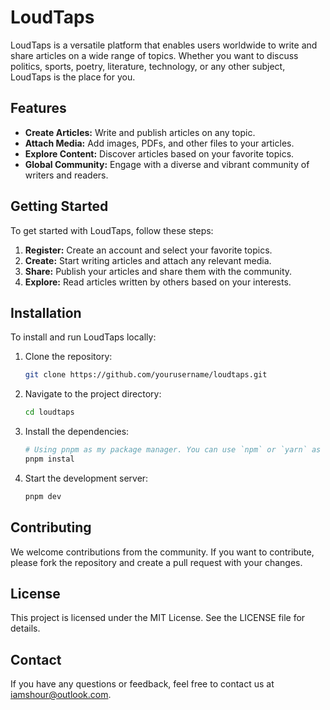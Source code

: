 # LoudTaps

LoudTaps is a versatile platform that enables users worldwide to write and share articles on a wide range of topics. Whether you want to discuss politics, sports, poetry, literature, technology, or any other subject, LoudTaps is the place for you.

## Features

- **Create Articles:** Write and publish articles on any topic.
- **Attach Media:** Add images, PDFs, and other files to your articles.
- **Explore Content:** Discover articles based on your favorite topics.
- **Global Community:** Engage with a diverse and vibrant community of writers and readers.

## Getting Started

To get started with LoudTaps, follow these steps:

1. **Register:** Create an account and select your favorite topics.
2. **Create:** Start writing articles and attach any relevant media.
3. **Share:** Publish your articles and share them with the community.
4. **Explore:** Read articles written by others based on your interests.

## Installation

To install and run LoudTaps locally:

1. Clone the repository:

   ```bash
   git clone https://github.com/yourusername/loudtaps.git
   ```

2. Navigate to the project directory:

   ```bash
   cd loudtaps
   ```

3. Install the dependencies:

   ```bash
   # Using pnpm as my package manager. You can use `npm` or `yarn` as well
   pnpm instal
   ```

4. Start the development server:

   ```bash
   pnpm dev
   ```

## Contributing

We welcome contributions from the community. If you want to contribute, please fork the repository and create a pull request with your changes.

## License

This project is licensed under the MIT License. See the LICENSE file for details.

## Contact

If you have any questions or feedback, feel free to contact us at <iamshour@outlook.com>.
